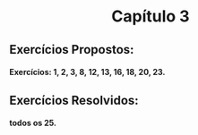 <h1 align="center">
    <p> Capítulo 3
   
</h1>

## Exercícios Propostos:
#### Exercícios: 1, 2, 3, 8, 12, 13, 16, 18, 20, 23.

## Exercícios Resolvidos:
#### todos os 25.

